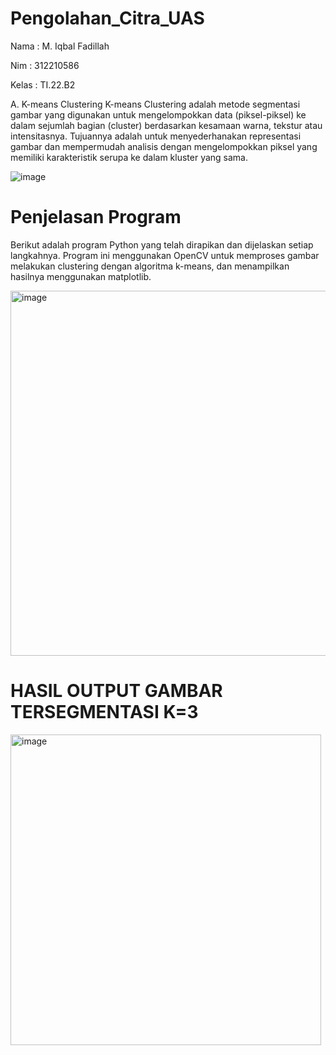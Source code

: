 # Pengolahan_Citra_UAS

Nama  : M. Iqbal Fadillah

Nim   : 312210586

Kelas : TI.22.B2

A. K-means Clustering
K-means Clustering adalah metode segmentasi gambar yang digunakan untuk mengelompokkan data (piksel-piksel) ke dalam sejumlah bagian (cluster) berdasarkan kesamaan warna, tekstur atau intensitasnya. Tujuannya adalah untuk menyederhanakan representasi gambar dan mempermudah analisis dengan mengelompokkan piksel yang memiliki karakteristik serupa ke dalam kluster yang sama.

![image](https://github.com/IQBAL06102002/Pengolahan_Citra_UAS/assets/115945207/6e3ced59-b72b-478f-b7df-c48d5c098a13)

# Penjelasan Program

Berikut adalah program Python yang telah dirapikan dan dijelaskan setiap langkahnya. Program ini menggunakan OpenCV untuk memproses gambar melakukan clustering dengan algoritma k-means, dan menampilkan hasilnya menggunakan matplotlib.

<img width="584" alt="image" src="https://github.com/IQBAL06102002/Pengolahan_Citra_UAS/assets/115945207/e95721d0-0ff8-44a1-9144-4bcfc15fb145">


# HASIL OUTPUT GAMBAR TERSEGMENTASI K=3

<img width="497" alt="image" src="https://github.com/IQBAL06102002/Pengolahan_Citra_UAS/assets/115945207/9ffaddc6-c4f8-482d-bcb6-05af8c22077c">

